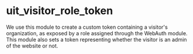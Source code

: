 # uit_visitor_role_token

We use this module to create a custom token containing a visitor's organization, as exposed by a role assigned through the WebAuth module.
This module also sets a token representing whether the visitor is an admin of the website or not.
